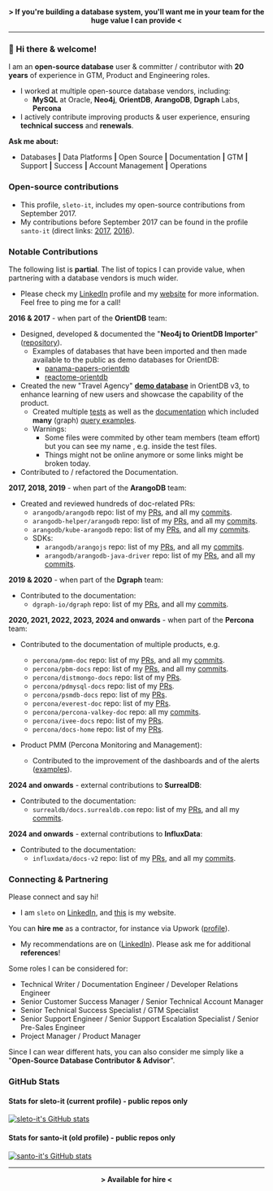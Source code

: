 <p align="center">
  <strong>> If you're building a database system, you'll want me in your team for the huge value I can provide <</strong>
</p>

---

### 👋 Hi there & welcome!

I am an **open-source database** user & committer / contributor with **20 years** of experience in GTM, Product and Engineering roles.
- I worked at multiple open-source database vendors, including:
  - **MySQL** at Oracle, **Neo4j**, **OrientDB**, **ArangoDB**, **Dgraph** Labs, **Percona**
- I actively contribute improving products & user experience, ensuring **technical success** and **renewals**.
      
**Ask me about:** 
- Databases **|** Data Platforms **|** Open Source **|** Documentation **|** GTM **|** Support **|** Success **|** Account Management **|** Operations

### Open-source contributions

- This profile, `sleto-it`, includes my open-source contributions from September 2017.
- My contributions before September 2017 can be found in the profile `santo-it` (direct links: [2017](https://github.com/santo-it?tab=overview&from=2017-12-01&to=2017-12-31), [2016](https://github.com/santo-it?tab=overview&from=2016-12-01&to=2016-12-31)).

### Notable Contributions

The following list is **partial**. The list of topics I can provide value, when partnering with a database vendors is much wider. 
- Please check my [LinkedIn](https://www.linkedin.com/in/sleto/) profile and my [website](https://remotenodes.net/) for more information. Feel free to ping me for a call!

**2016 & 2017** - when part of the **OrientDB** team:
- Designed, developed & documented the "**Neo4j to OrientDB Importer**" ([repository](https://github.com/orientechnologies/orientdb-neo4j-importer)).
  - Examples of databases that have been imported and then made available to the public as demo databases for OrientDB:
    - [panama-papers-orientdb](https://github.com/santo-it/panama-papers-orientdb)
    - [reactome-orientdb](https://github.com/santo-it/reactome-orientdb)
- Created the new "Travel Agency" [**demo database**](https://github.com/orientechnologies/orientdb/tree/3.0.x/distribution/src/main/resources) in OrientDB v3, to enhance learning of new users and showcase the capability of the product.
  - Created multiple [tests](https://github.com/orientechnologies/orientdb/tree/3.0.x/distribution/src/test/java/com/orientechnologies/distribution/integration/demodb) as well as the [documentation](https://orientdb.org/docs/3.2.x/gettingstarted/demodb/) which included **many** (graph) [query examples](https://orientdb.org/docs/3.2.x/gettingstarted/demodb/queries/).
  - Warnings:
    - Some files were commited by other team members (team effort) but you can see my name , e.g. inside the test files.
    - Things might not be online anymore or some links might be broken today.
- Contributed to / refactored the Documentation.

**2017, 2018, 2019** - when part of the **ArangoDB** team:
- Created and reviewed hundreds of doc-related PRs:
  - `arangodb/arangodb` repo: list of my [PRs](https://github.com/arangodb/arangodb/pulls?q=is%3Apr+is%3Aclosed+author%3Asleto-it), and all my [commits](https://github.com/arangodb/arangodb/commits?author=sleto-it).
  - `arangodb-helper/arangodb` repo: list of my [PRs](https://github.com/arangodb-helper/arangodb/pulls?q=is%3Apr+is%3Aclosed+author%3Asleto-it), and all my [commits](https://github.com/arangodb-helper/arangodb/commits?author=sleto-it).
  - `arangodb/kube-arangodb` repo: list of my [PRs](https://github.com/arangodb/kube-arangodb/pulls?q=is%3Apr+is%3Aclosed+author%3Asleto-it), and all my [commits](https://github.com/arangodb/kube-arangodb/commits?author=sleto-it).
  - SDKs:
    - `arangodb/arangojs` repo: list of my [PRs](https://github.com/arangodb/arangojs/pulls?q=is%3Apr+is%3Aclosed+author%3Asleto-it), and all my [commits](https://github.com/arangodb/arangojs/commits?author=sleto-it).
    - `arangodb/arangodb-java-driver` repo: list of my [PRs](https://github.com/arangodb/arangodb-java-driver/pulls?q=is%3Apr+is%3Aclosed+author%3Asleto-it), and all my [commits](https://github.com/arangodb/arangodb-java-driver/commits?author=sleto-it).

**2019 & 2020** - when part of the **Dgraph** team:
- Contributed to the documentation:
  - `dgraph-io/dgraph` repo: list of my [PRs](https://github.com/dgraph-io/dgraph/pulls?q=is%3Apr+is%3Aclosed+author%3Asleto-it), and all my [commits](https://github.com/dgraph-io/dgraph/commits/main/?author=sleto-it).

**2020, 2021, 2022, 2023, 2024 and onwards** - when part of the **Percona** team:
- Contributed to the documentation of multiple products, e.g.
  - `percona/pmm-doc` repo: list of my [PRs](https://github.com/percona/pmm-doc/pulls?q=is%3Apr+is%3Aclosed+author%3Asleto-it), and all my [commits](https://github.com/percona/pmm-doc/commits?author=sleto-it).
  - `percona/pbm-docs` repo: list of my [PRs](https://github.com/percona/pbm-docs/pulls?q=is%3Apr+is%3Aclosed+author%3Asleto-it), and all my [commits](https://github.com/percona/pbm-docs/commits?author=sleto-it).
  - `percona/distmongo-docs` repo: list of my [PRs](https://github.com/percona/distmongo-docs/pulls?q=is%3Apr+author%3Asleto-it+is%3Aclosed).
  - `percona/pdmysql-docs` repo: list of my [PRs](https://github.com/percona/pdmysql-docs/pulls?q=is%3Apr+author%3Asleto-it+is%3Aclosed).
  - `percona/psmdb-docs` repo: list of my [PRs](https://github.com/percona/psmdb-docs/pulls?q=is%3Apr+is%3Aclosed+author%3Asleto-it).
  - `percona/everest-doc` repo: list of my [PRs](https://github.com/percona/everest-doc/pulls?q=is%3Apr+is%3Aclosed+author%3Asleto-it).
  - `percona/percona-valkey-doc` repo: all my [commits](https://github.com/percona/percona-valkey-doc/commits?author=sleto-it).
  - `percona/ivee-docs` repo: list of my [PRs](https://github.com/percona/ivee-docs/pulls?q=is%3Apr+is%3Aclosed+author%3Asleto-it).
  - `percona/docs-home` repo: list of my [PRs](https://github.com/percona/docs-home/pulls?q=is%3Apr+is%3Aclosed+author%3Asleto-it).

- Product PMM (Percona Monitoring and Management):
  - Contributed to the improvement of the dashboards and of the alerts ([examples](https://github.com/percona/grafana-dashboards/pulls/sleto-it)). 

**2024 and onwards** - external contributions to **SurrealDB**:
- Contributed to the documentation:
  - `surrealdb/docs.surrealdb.com` repo: list of my [PRs](https://github.com/surrealdb/docs.surrealdb.com/pulls?q=is%3Apr+author%3Asleto-it), and all my [commits](https://github.com/surrealdb/docs.surrealdb.com/commits?author=sleto-it).

**2024 and onwards** - external contributions to **InfluxData**:
- Contributed to the documentation:
  - `influxdata/docs-v2` repo: list of my [PRs](https://github.com/influxdata/docs-v2/pulls?q=is%3Apr+author%3Asleto-it), and all my [commits](https://github.com/influxdata/docs-v2/commits?author=sleto-it).
 
### Connecting & Partnering

Please connect and say hi!

- I am `sleto` on [LinkedIn](https://www.linkedin.com/in/sleto/), and [this](https://remotenodes.net/) is my website.

You can **hire me** as a contractor, for instance via Upwork ([profile](https://www.upwork.com/freelancers/~017481452212ea99d9)). 
- My recommendations are on ([LinkedIn](https://www.linkedin.com/in/sleto/)). Please ask me for additional **references**!

Some roles I can be considered for:
  - Technical Writer / Documentation Engineer / Developer Relations Engineer
  - Senior Customer Success Manager / Senior Technical Account Manager
  - Senior Technical Success Specialist / GTM Specialist
  - Senior Support Engineer / Senior Support Escalation Specialist / Senior Pre-Sales Engineer
  - Project Manager / Product Manager

Since I can wear different hats, you can also consider me simply like a "**Open-Source Database Contributor & Advisor**".

### GitHub Stats

#### Stats for sleto-it (current profile) - public repos only

[![sleto-it's GitHub stats](https://github-readme-stats.vercel.app/api?username=sleto-it&rank_icon=percentile&hide=stars,contribs,commits&show=reviews,prs_merged,prs_merged_percentage&show_icons=true&theme=transparent)](https://github.com/anuraghazra/github-readme-stats) 

#### Stats for santo-it (old profile) - public repos only

[![santo-it's GitHub stats](https://github-readme-stats.vercel.app/api?username=santo-it&rank_icon=percentile&hide=stars,contribs,commits&show=reviews,prs_merged,prs_merged_percentage&show_icons=true&theme=transparent)](https://github.com/anuraghazra/github-readme-stats) 

---

<p align="center">
  <strong>> Available for hire <</strong>
</p>
